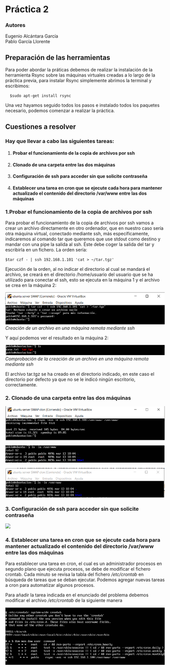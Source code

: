 # Práctica 2
### Autores
Eugenio Alcántara García  
Pablo García Llorente

## Preparación de las herramientas
Para poder abordar la práticas debemos de realizar la instalación de la herramienta Rsync sobre las máquinas virtuales creadas a lo largo de la práctica previa, para instalar Rsync simplemente abrimos la terminal y escribimos:

      $sudo apt-get install rsync 

Una vez hayamos seguido todos los pasos e instalado todos los paquetes necesario, podemos comenzar a realizar la práctica.  

## Cuestiones a resolver

### Hay que llevar a cabo las siguientes tareas:
1. #### Probar el funcionamiento de la copia de archivos por ssh
2. #### Clonado de una carpeta entre las dos máquinas
3. #### Configuración de ssh para acceder sin que solicite contraseña
4. #### Establecer una tarea en cron que se ejecute cada hora para mantener actualizado el contenido del directorio /var/www entre las dos máquinas

### 1.Probar el funcionamiento de la copia de archivos por ssh

Para probar el funcionamiento de la copia de archivos por ssh vamos a crear un archivo directamente en otro ordenador, que en nuestro caso sería otra máquina virtual, conectado mediante ssh, más específicamente, indicaremos al comando tar que queremos que use stdout como destino y mandar con una pipe la salida al ssh. Éste debe coger la salida del tar y escribirla en un fichero. La orden sería:

    $tar czf - | ssh 192.168.1.101 'cat > ~/tar.tgz'

Ejecución de la orden, al no indicar el directorio al cual se mandará el archivo, se creará en el directorio /home/usuario del usuario que se ha utilizado para conectar el ssh, esto se ejecuta en la máquina 1 y el archivo se crea en la máquina 2:

![Creación de un archivo en una máquina remota mediante ssh](creaciondearchivossh(maq1).png.PNG)                               
_Creación de un archivo en una máquina remota mediante ssh_

Y aquí podemos ver el resultado en la máquina 2:

![Comprobación de la creación de un archivo en una máquina remota mediante ssh](comprobacioncreaciondearchivossh(maq2).png.PNG)        
_Comprobación de la creación de un archivo en una máquina remota mediante ssh_

El archivo tar.tgz se ha creado en el directorio indicado, en este caso el directorio por defecto ya que no se le indicó ningún escritorio, correctamente.

### 2. Clonado de una carpeta entre las dos máquinas

![](ClonarCarpetaSrync.png.PNG)

![](Comprobacionclonacion(maq1).png.PNG)

![](Comprobacionclonacion(maq2).png.PNG)

### 3. Configuración de ssh para acceder sin que solicite contraseña

![](sshSinContraseña.png.PNG)

### 4. Establecer una tarea en cron que se ejecute cada hora para mantener actualizado el contenido del directorio /var/www entre las dos máquinas

Para establecer una tarea en cron, el cual es un administrador procesos en segundo plano que ejecuta procesos, se debe de modificar el fichero crontab. Cada minuto se revisa la tabla del fichero _/etc/crontab_ en búsqueda de tareas que se deban ejecutar. Podemos agregar nuevas tareas a cron para automatizar algunos procesos.

Para añadir la tarea indicada en el enunciado del problema debemos modificar el archivo _/etc/crontab_ de la siguiente manera

![](TareaProgramada.png.PNG)
